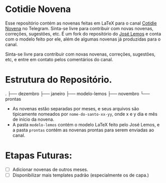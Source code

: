 # Cotidie Novena
Esse repositório contém as novenas feitas em LaTeX para o canal [Cotidie Novena](https://t.me/CotidieNovena) no Telegram. Sinta-se livre para contribuir com novas novenas, correções, sugestões, etc. É um fork do repositório do [José Lemos](https://github.com/lemosjose) e conta com o modelo feito por ele, além de algumas novenas já produzidas para o canal.

Sinta-se livre para contribuir com novas novenas, correções, sugestões, etc, e entre em contato pelos comentários do canal.


# Estrutura do Repositório.
.
├── dezembro 
├── janeiro
├── modelo-lemos
├── novembro
└── prontas

- As novenas estão separadas por meses, e seus arquivos são tipicamente nomeados por `nome-do-santo-xx-yy`, onde x e y dia e mês de início da novena.
- A pasta `modelo-lemos` contém o modelo LaTeX feito pelo José Lemos, e a pasta `prontas` contém as novenas prontas para serem enviadas ao canal.


# Etapas Futuras: 
- [ ] Adicionar novenas de outros meses.
- [ ] Disponibilizar mais templates padrão (especialmente os de capa.)
